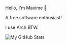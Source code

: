Hello, I'm Maxime 👋

A free software enthusiast!

I use Arch BTW.

![My GitHub Stats](https://github-readme-stats.vercel.app/api?username=yourusername&show_icons=true&theme=dark)
